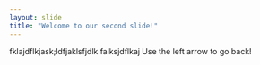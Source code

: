 ```yaml
---
layout: slide
title: "Welcome to our second slide!"
---
```

fklajdflkjask;ldfjaklsfjdlk falksjdflkaj
Use the left arrow to go back!
